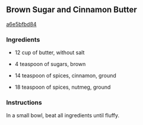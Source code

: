 ## Brown Sugar and Cinnamon Butter

[a6e5bfbd84](http://www.food.com/recipe/brown-sugar-and-cinnamon-butter-191219)

### Ingredients

 - 12 cup of butter, without salt

 - 4 teaspoon of sugars, brown

 - 14 teaspoon of spices, cinnamon, ground

 - 18 teaspoon of spices, nutmeg, ground

### Instructions

In a small bowl, beat all ingredients until fluffy.